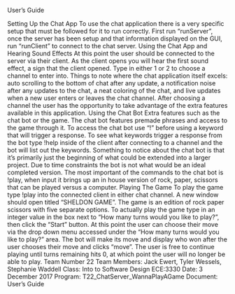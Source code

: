 
User’s Guide

Setting Up the Chat App
To use the chat application there is a very specific setup that must be followed for it to run correctly. First run “runServer”, once the server has been setup and that information displayed on the GUI, run “runClient” to connect to the chat server. 
Using the Chat App and Hearing Sound Effects
	At this point the user should be connected to the server via their client. As the client opens you will hear the first sound effect, a sign that the client opened. Type in either 1 or 2 to choose a channel to enter into. Things to note where the chat application itself excels: auto scrolling to the bottom of chat after any update, a notification noise after any updates to the chat, a neat coloring of the chat, and live updates when a new user enters or leaves the chat channel. After choosing a channel the user has the opportunity to take advantage of the extra features available in this application. 
Using the Chat Bot
Extra features such as the chat bot or the game. The chat bot features premade  phrases and access to the game through it. To access the chat bot use “!” before using a keyword that will trigger a response. To see what keywords trigger a response from the bot type !help inside of the client after connecting to a channel and the bot will list out the keywords. Something to notice about the chat bot is that it’s primarily just the beginning of what could be extended into a larger project. Due to time constraints the bot is not what would be an ideal completed version. The most important of the commands to the chat bot is !play, when input it brings up an in house version of rock, paper, scissors that can be played versus a computer.
Playing The Game
	To play the game type !play into the connected client in either chat channel. A new window should open titled “SHELDON GAME”. The game is an edition of rock paper scissors with five separate options. To actually play the game type in an integer value in the box next to “How many turns would you like to play?”, then click the “Start” button. At this point the user can choose their move via the drop down menu accessed under the “How many turns would you like to play?” area. The bot will make its move and display who won after the user chooses their move and clicks “move”. The user is free to continue playing until turns remaining hits 0, at which point the user will no longer be able to play.
Team Number 22
Team Members: Jack Ewert, Tyler Wessels, Stephanie Waddell
Class: Into to Software Design ECE:3330
Date: 3 December 2017
Program: T22_ChatServer_WannaPlayAGame
Document: User’s Guide 

